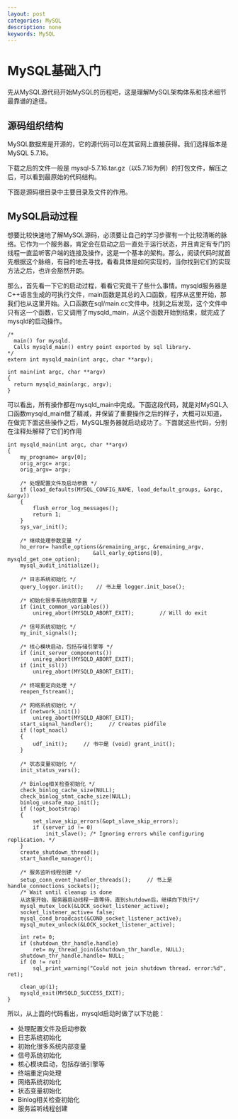 ```yaml
---
layout: post
categories: MySQL
description: none
keywords: MySQL
---
```

# MySQL基础入门
先从MySQL源代码开始MySQL的历程吧，这是理解MySQL架构体系和技术细节最靠谱的途径。

## 源码组织结构
MySQL数据库是开源的，它的源代码可以在其官网上直接获得。我们选择版本是MySQL 5.7.16。

下载之后的文件一般是 mysql-5.7.16.tar.gz（以5.7.16为例）的打包文件，解压之后，可以看到最原始的代码结构。

下面是源码根目录中主要目录及文件的作用。

## MySQL启动过程
想要比较快速地了解MySQL源码，必须要让自己的学习步骤有一个比较清晰的脉络。它作为一个服务器，肯定会在启动之后一直处于运行状态，并且肯定有专门的线程一直监听客户端的连接及操作，这是一个基本的架构。那么，阅读代码时就首先根据这个脉络，有目的地去寻找，看看具体是如何实现的，当你找到它们的实现方法之后，也许会豁然开朗。

那么，首先看一下它的启动过程，看看它究竟干了些什么事情。mysqld服务器是C++语言生成的可执行文件，main函数是其总的入口函数，程序从这里开始，那我们也从这里开始。入口函数在sql/main.cc文件中。找到之后发现，这个文件中只有这一个函数，它又调用了mysqld_main，从这个函数开始到结束，就完成了mysqld的启动操作。
```
/* 
  main() for mysqld.
  Calls mysqld_main() entry point exported by sql library.
*/
extern int mysqld_main(int argc, char **argv);

int main(int argc, char **argv)
{
  return mysqld_main(argc, argv);
}
```
可以看出，所有操作都在mysqld_main中完成。下面这段代码，就是对MySQL入口函数mysqld_main做了精减，并保留了重要操作之后的样子，大概可以知道，在做完下面这些操作之后，MySQL服务器就启动成功了。下面就这些代码，分别在注释处解释了它们的作用
```
int mysqld_main(int argc, char **argv)
{
    my_progname= argv[0];
    orig_argc= argc;
    orig_argv= argv;

    /* 处理配置文件及启动参数 */
    if (load_defaults(MYSQL_CONFIG_NAME, load_default_groups, &argc, &argv))
    {
        flush_error_log_messages();
        return 1;
    }
    sys_var_init();

    /* 继续处理参数变量 */
    ho_error= handle_options(&remaining_argc, &remaining_argv,
                           &all_early_options[0], mysqld_get_one_option);
    mysql_audit_initialize();

    /* 日志系统初始化 */
    query_logger.init();    // 书上是 logger.init_base();

    /* 初始化很多系统内部变量 */
    if (init_common_variables())
        unireg_abort(MYSQLD_ABORT_EXIT);        // Will do exit

    /* 信号系统初始化 */
    my_init_signals();

    /* 核心模块启动，包括存储引擎等 */
    if (init_server_components())
        unireg_abort(MYSQLD_ABORT_EXIT);
    if (init_ssl())
        unireg_abort(MYSQLD_ABORT_EXIT);

    /* 终端重定向处理 */
    reopen_fstream();

    /* 网络系统初始化 */
    if (network_init())
        unireg_abort(MYSQLD_ABORT_EXIT);
    start_signal_handler();     // Creates pidfile
    if (!opt_noacl)
    {
        udf_init();     // 书中是 (void) grant_init();
    }

    /* 状态变量初始化 */
    init_status_vars();

    /* Binlog相关检查初始化 */
    check_binlog_cache_size(NULL);
    check_binlog_stmt_cache_size(NULL);
    binlog_unsafe_map_init();
    if (!opt_bootstrap)
    {
        set_slave_skip_errors(&opt_slave_skip_errors);
        if (server_id != 0)
            init_slave(); /* Ignoring errors while configuring replication. */
    }
    create_shutdown_thread();
    start_handle_manager();

    /* 服务监听线程创建 */
    setup_conn_event_handler_threads();     // 书上是 handle_connections_sockets();
    /* Wait until cleanup is done
    从这里开始，服务器启动线程一直等待，直到shutdown后，继续向下执行*/
    mysql_mutex_lock(&LOCK_socket_listener_active);
    socket_listener_active= false;
    mysql_cond_broadcast(&COND_socket_listener_active);
    mysql_mutex_unlock(&LOCK_socket_listener_active);

    int ret= 0;
    if (shutdown_thr_handle.handle)
        ret= my_thread_join(&shutdown_thr_handle, NULL);
    shutdown_thr_handle.handle= NULL;
    if (0 != ret)
        sql_print_warning("Could not join shutdown thread. error:%d", ret);

    clean_up(1);
    mysqld_exit(MYSQLD_SUCCESS_EXIT);
}
```
所以，从上面的代码看出，mysqld启动时做了以下功能：
- 处理配置文件及启动参数
- 日志系统初始化
- 初始化很多系统内部变量
- 信号系统初始化
- 核心模块启动，包括存储引擎等
- 终端重定向处理
- 网络系统初始化
- 状态变量初始化
- Binlog相关检查初始化
- 服务监听线程创建

### 

















